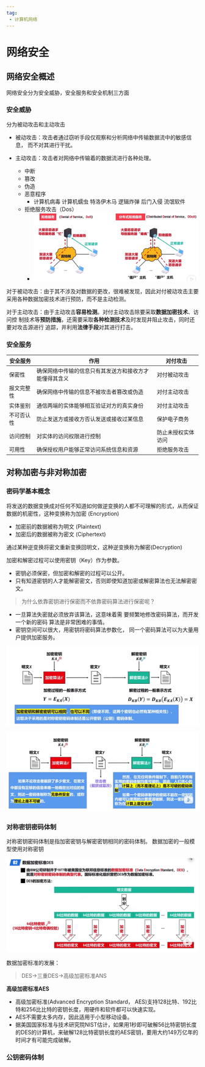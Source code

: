 ```yaml
---
tag:
 - 计算机网络
---
```


# 网络安全

## 网络安全概述

网络安全分为安全威胁，安全服务和安全机制三方面

### 安全威胁

分为被动攻击和主动攻击

- 被动攻击：攻击者通过窃听手段仅观察和分析网络中传输数据流中的敏感信息，
  而不对其进行干扰。

- 主动攻击：攻击者对网络中传输着的数据流进行各种处理。
  - 中断
  - 篡改
  - 伪造
  - 恶意程序
    - 计算机病毒
      计算机蠕虫
      特洛伊木马
      逻辑炸弹
      后门入侵
      流氓软件
  - 拒绝服务攻击（Dos）
    - ![image-20230314171338272](./assets/image-20230314171338272.png)

对于被动攻击：由于其不涉及对数据的更改，很难被发现，因此对付被动攻击主要采用各种数据加密技术进行预防，而不是主动检测。

对于主动攻击：由于主动攻击**容易检测**。对付主动攻击除要采取**数据加密技术**、访问控
制技术等**预防措施**，还需要采取**各种检测技术**及时发现井阻止攻击，同时还要对攻击源进行
追踪，井利用**法律手段**对其进行打击。

### 安全服务

| 安全服务   | 作用                                                   | 对付攻击           |
| ---------- | ------------------------------------------------------ | ------------------ |
| 保密性     | 确保网络中传输的信息只有其发送方和接收方才能懂得其含义 | 对付被动攻击       |
| 报文完整性 | 确保网络中传输的信息不被攻击者篡改或伪造               | 对付主动攻击       |
| 实体鉴别   | 通信两端的实体能够相互验证对方的真实身份               | 对付主动攻击       |
| 不可否认性 | 防止发送方或接收方否认发送或接收过某信息               | 保护电子商务       |
| 访问控制   | 对实体的访问权限进行控制                               | 防止未授权实体访问 |
| 可用性     | 确保授权用户能够正常访问系统信息和资源                 | 拒绝服务攻击       |

## 对称加密与非对称加密

### 密码学基本概念

将发送的数据变换成对任何不知道如何做逆变换的人都不可理解的形式，从而保证数据的机密性，这种变换称为加密 (Encryption)

- 加密前的数据被称为明文 (Plaintext)
- 加密后的数据被称为密文 (Ciphertext)

通过某种逆变换将密文重新变换回明文，这种逆变换称为解密(Decryption)

加密和解密过程可以使用密钥（Key）作为参数。

- 密钥必须保密，但加密和解密的过程可以公开。
- 只有知道密钥的人才能解密密文，否则即使知道加密或解密算法也无法解密密文。

>为什么依靠密钥进行保密而不依靠密码算法进行保密呢？

- 一旦算法失密就必须放弃该算法，这意味着需
  要频繁地修改密码算法，而开发一个新的密码
  算法是非常困难的事情。
- 密钥空间可以很大，用密钥将密码算法参数化，
  同一个密码算法可以为大量用户提供加密服务。

![image-20230314172659326](./assets/image-20230314172659326.png)

![image-20230314172753299](./assets/image-20230314172753299.png)

### 对称密钥密码体制

对称密钥密码体制是指加密密钥与解密密钥相同的密码体制。
数据加密的一般模型使用对称密钥

![image-20230314173359395](./assets/image-20230314173359395.png)

数据加密标准的发展：

> DES->三重DES->高级加密标准ANS

**高级加密标准AES**

- 高级加密标准(Advanced Encryption Standard， AES)支持128比特、192比特和256比比特的密钥长度，用硬件和软件都可以快速实现。
- AES不需要太多内存，因此适用于小型移动设备。
- 据美国国家标准与技术研究院NIST估计，如果用1秒即可破解56比特密钥长度的DES的计算机，来破解128比特密钥长度的AES密钥，要用大约149万亿年的时间才有可能完成破解。

### 公钥密码体制

